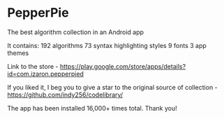 # PepperPie
The best algorithm collection in an Android app

It contains:
192 algorithms
73 syntax highlighting styles
9 fonts
3 app themes

Link to the store - https://play.google.com/store/apps/details?id=com.izaron.pepperpied

If you liked it, I beg you to give a star to the original source of collection - https://github.com/indy256/codelibrary/

The app has been installed 16,000+ times total. Thank you!
